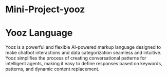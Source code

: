 # Mini-Project-yooz

# Yooz Language

Yooz is a powerful and flexible AI-powered markup language designed to make chatbot interactions and data categorization seamless and intuitive. Yooz simplifies the process of creating conversational patterns for intelligent agents, making it easy to define responses based on keywords, patterns, and dynamic content replacement.
